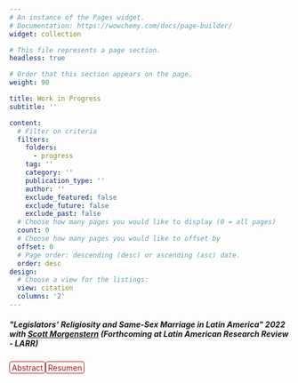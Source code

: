 ```yaml
---
# An instance of the Pages widget.
# Documentation: https://wowchemy.com/docs/page-builder/
widget: collection

# This file represents a page section.
headless: true

# Order that this section appears on the page.
weight: 90

title: Work in Progress
subtitle: ''

content:
  # Filter on criteria
  filters:
    folders:
      - progress
    tag: ''
    category: ''
    publication_type: ''
    author: ''
    exclude_featured: false
    exclude_future: false
    exclude_past: false
  # Choose how many pages you would like to display (0 = all pages)
  count: 0
  # Choose how many pages you would like to offset by
  offset: 0
  # Page order: descending (desc) or ascending (asc) date.
  order: desc
design:
  # Choose a view for the listings:
  view: citation
  columns: '2'
---
```



<style>
details {
  float:left;
  cursor: pointer;
}

details > summary:hover {
    color: #fff;
    background-color: #b21619 !important;
}

details > summary {
  display: inline-block;
  margin-bottom: 0.25em;
  padding: 0.125em 0.25em;
  color: #b21619;
  text-align: center;
  text-decoration: none !important;
  border: 1px solid;
  border-color: #b21619;
  border-radius: 4px;
  cursor: pointer;
  
}

details > summary::-webkit-details-marker {
  display: none;
  float:left;
}

details > p {
  margin-bottom: 0.25em;
  padding: 0.125em 0.25em;
  box-shadow: 1px 1px 2px #bbbbbb;
}
</style>




##### "_Legislators’ Religiosity and Same-Sex Marriage in Latin America_" 2022 with [Scott Morgenstern](https://smorgens.wixsite.com/website) _(Forthcoming at Latin American Research Review - LARR)_

<details><summary>Abstract</summary><p>Same-sex marriage (SSM) has risen to the top of political agendas across Latin America, but there is also great variance in terms of legal status,  public support, and the policymaking processes.  While the public and social movements have been critical to the advance of SSM, we know little about the views of  those who are directly charged with translating public views into policy: the legislators.  To fill this gap, we utilize a survey of the region’s legislators to first examine the range in support among countries and show how it correlates with legal changes.  We then examine the correlates of legislators’ support for SSM.  While we also test  gender, age, and ideology, our multivariate models focus on religiosity.  We show that in addition to driving support at the  individual level (in the expected direction), religiosity also works as a contextual variable such that having more secular colleagues encourages pious legislators to support same-sex marriage.</p>
</details> &nbsp; 
<details><summary>Resumen</summary><p>El matrimonio entre personas del mismo sexo (MPMS) ha marcado la agenda política en muchos países de América Latina, aunque aún es ilegal en muchos países del continente. No obstante, el apoyo público varía mucho en la región, así como también los roles de los tribunales, presidentes y legislaturas. En este artículo nos enfocamos en los legisladores, ya que son los encargados de representar al público y convertir sus demandas en política pública. Si bien muchas legislaturas han discutido el tema, la literatura no ha examinado de manera intensiva las actitudes de estos representantes hacia el MPMS. Para analizar este fenómeno aplicamos un marco teórico que amplía las teorías basadas en el contexto y contacto social, y utilizamos una encuesta implementada a legisladores en la región para estudiar las variables que correlacionan con el apoyo al MPMS. Si bien también evaluamos variables a nivel individual (tales como género e ideología), nuestros modelos se enfocan en el rol contextual de la religiosidad. Los resultados muestran que tener más colegas seculares alienta a los legisladores, incluso a los creyentes, a apoyar el matrimonio entre personas del mismo sexo.</p>
</details> &nbsp; 

